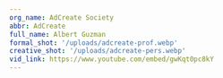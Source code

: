 ```yaml
---
org_name: AdCreate Society
abbr: AdCreate
full_name: Albert Guzman
formal_shot: '/uploads/adcreate-prof.webp'
creative_shot: '/uploads/adcreate-pers.webp'
vid_link: https://www.youtube.com/embed/gwKqt0pc8kY
---
```

